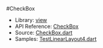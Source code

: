 #CheckBox

* Library: [view](api:)
* API Reference: [CheckBox](api:view)
* Source: [CheckBox.dart](source:lib/src/view)
* Samples: [TestLinearLayout4.dart](source:test)